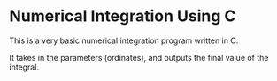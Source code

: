 # Numerical Integration Using C

This is a very basic numerical integration program written in C. 

It takes in the parameters (ordinates), and outputs the final value of the integral. 
